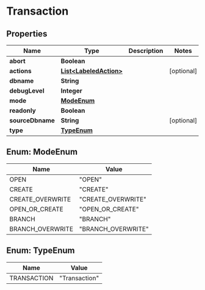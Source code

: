 

# Transaction

## Properties

Name | Type | Description | Notes
------------ | ------------- | ------------- | -------------
**abort** | **Boolean** |  | 
**actions** | [**List&lt;LabeledAction&gt;**](LabeledAction.md) |  |  [optional]
**dbname** | **String** |  | 
**debugLevel** | **Integer** |  | 
**mode** | [**ModeEnum**](#ModeEnum) |  | 
**readonly** | **Boolean** |  | 
**sourceDbname** | **String** |  |  [optional]
**type** | [**TypeEnum**](#TypeEnum) |  | 



## Enum: ModeEnum

Name | Value
---- | -----
OPEN | &quot;OPEN&quot;
CREATE | &quot;CREATE&quot;
CREATE_OVERWRITE | &quot;CREATE_OVERWRITE&quot;
OPEN_OR_CREATE | &quot;OPEN_OR_CREATE&quot;
BRANCH | &quot;BRANCH&quot;
BRANCH_OVERWRITE | &quot;BRANCH_OVERWRITE&quot;



## Enum: TypeEnum

Name | Value
---- | -----
TRANSACTION | &quot;Transaction&quot;



